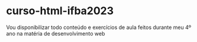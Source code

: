 # curso-html-ifba2023
 Vou disponibilizar todo conteúdo e exercícios de aula feitos durante meu 4º ano na matéria de desenvolvimento web
